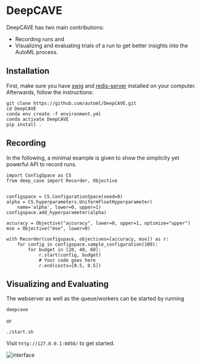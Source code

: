 # DeepCAVE

DeepCAVE has two main contributions:
- Recording runs and
- Visualizing and evaluating trials of a run to get better insights into the AutoML process.


## Installation

First, make sure you have
[swig](https://www.dev2qa.com/how-to-install-swig-on-macos-linux-and-windows/) and
[redis-server](https://flaviocopes.com/redis-installation/) installed on your
computer. Afterwards, follow the instructions:

```
git clone https://github.com/automl/DeepCAVE.git
cd DeepCAVE
conda env create -f environment.yml
conda activate DeepCAVE
pip install .
```


## Recording

In the following, a minimal example is given to show the simplicity yet powerful API to record runs.

```
import ConfigSpace as CS
from deep_cave import Recorder, Objective


configspace = CS.ConfigurationSpace(seed=0)
alpha = CS.hyperparameters.UniformFloatHyperparameter(
    name='alpha', lower=0, upper=1)
configspace.add_hyperparameter(alpha)

accuracy = Objective("accuracy", lower=0, upper=1, optimize="upper")
mse = Objective("mse", lower=0)

with Recorder(configspace, objectives=[accuracy, mse]) as r:
    for config in configspace.sample_configuration(100):
        for budget in [20, 40, 60]:
            r.start(config, budget)
            # Your code goes here
            r.end(costs=[0.5, 0.5])
````


## Visualizing and Evaluating

The webserver as well as the queue/workers can be started by running
```
deepcave
```
or
```
./start.sh
```

Visit `http://127.0.0.1:8050/` to get started.

![interface](media/interface.png)

